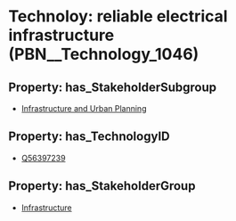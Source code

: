 # Technoloy: __reliable electrical infrastructure__ (PBN__Technology_1046)

## Property: has_StakeholderSubgroup

* [Infrastructure and Urban Planning](PBN__TechSubgroup_86)

## Property: has_TechnologyID

* [Q56397239](Q56397239)

## Property: has_StakeholderGroup

* [Infrastructure](PBN__TechGroup_4)


